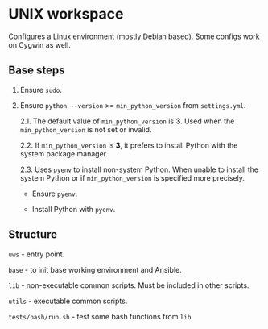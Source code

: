# UNIX workspace

Configures a Linux environment (mostly Debian based). Some configs work on
Cygwin as well.

## Base steps

1. Ensure `sudo`.

2. Ensure `python --version` >= `min_python_version` from `settings.yml`.

    2.1. The default value of `min_python_version` is **3**. Used when the
    `min_python_version` is not set or invalid.

    2.2. If `min_python_version` is **3**, it prefers to install Python with
    the system package manager.

    2.3. Uses `pyenv` to install non-system Python. When unable to install the
    system Python or if `min_python_version` is specified more precisely.

      * Ensure `pyenv`.

      * Install Python with `pyenv`.

## Structure

`uws` - entry point.

`base` - to init base working environment and Ansible.

`lib` - non-executable common scripts. Must be included in other scripts.

`utils` - executable common scripts.

`tests/bash/run.sh` - test some bash functions from `lib`.
